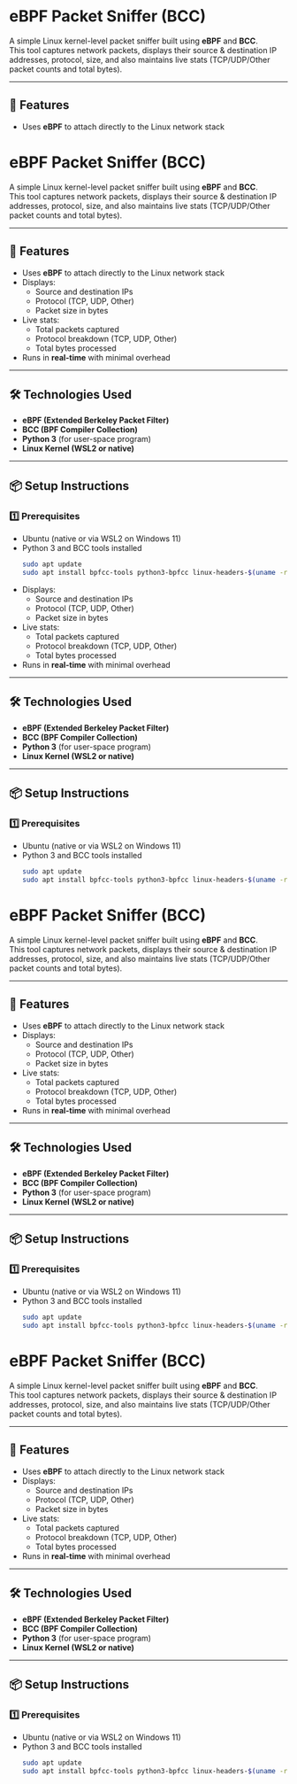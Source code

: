 # eBPF Packet Sniffer (BCC)

A simple Linux kernel-level packet sniffer built using **eBPF** and **BCC**.  
This tool captures network packets, displays their source & destination IP addresses, protocol, size, and also maintains live stats (TCP/UDP/Other packet counts and total bytes).  

---

## 🚀 Features
- Uses **eBPF** to attach directly to the Linux network stack
# eBPF Packet Sniffer (BCC)

A simple Linux kernel-level packet sniffer built using **eBPF** and **BCC**.  
This tool captures network packets, displays their source & destination IP addresses, protocol, size, and also maintains live stats (TCP/UDP/Other packet counts and total bytes).  

---

## 🚀 Features
- Uses **eBPF** to attach directly to the Linux network stack
- Displays:
  - Source and destination IPs
  - Protocol (TCP, UDP, Other)
  - Packet size in bytes
- Live stats:
  - Total packets captured
  - Protocol breakdown (TCP, UDP, Other)
  - Total bytes processed
- Runs in **real-time** with minimal overhead  

---

## 🛠 Technologies Used
- **eBPF (Extended Berkeley Packet Filter)**  
- **BCC (BPF Compiler Collection)**  
- **Python 3** (for user-space program)  
- **Linux Kernel (WSL2 or native)**  

---

## 📦 Setup Instructions

### 1️⃣ Prerequisites
- Ubuntu (native or via WSL2 on Windows 11)
- Python 3 and BCC tools installed  
  ```bash
  sudo apt update
  sudo apt install bpfcc-tools python3-bpfcc linux-headers-$(uname -r) -y
- Displays:
  - Source and destination IPs
  - Protocol (TCP, UDP, Other)
  - Packet size in bytes
- Live stats:
  - Total packets captured
  - Protocol breakdown (TCP, UDP, Other)
  - Total bytes processed
- Runs in **real-time** with minimal overhead  

---

## 🛠 Technologies Used
- **eBPF (Extended Berkeley Packet Filter)**  
- **BCC (BPF Compiler Collection)**  
- **Python 3** (for user-space program)  
- **Linux Kernel (WSL2 or native)**  

---

## 📦 Setup Instructions

### 1️⃣ Prerequisites
- Ubuntu (native or via WSL2 on Windows 11)
- Python 3 and BCC tools installed  
  ```bash
  sudo apt update
  sudo apt install bpfcc-tools python3-bpfcc linux-headers-$(uname -r) -y
# eBPF Packet Sniffer (BCC)

A simple Linux kernel-level packet sniffer built using **eBPF** and **BCC**.  
This tool captures network packets, displays their source & destination IP addresses, protocol, size, and also maintains live stats (TCP/UDP/Other packet counts and total bytes).  

---

## 🚀 Features
- Uses **eBPF** to attach directly to the Linux network stack
- Displays:
  - Source and destination IPs
  - Protocol (TCP, UDP, Other)
  - Packet size in bytes
- Live stats:
  - Total packets captured
  - Protocol breakdown (TCP, UDP, Other)
  - Total bytes processed
- Runs in **real-time** with minimal overhead  

---

## 🛠 Technologies Used
- **eBPF (Extended Berkeley Packet Filter)**  
- **BCC (BPF Compiler Collection)**  
- **Python 3** (for user-space program)  
- **Linux Kernel (WSL2 or native)**  

---

## 📦 Setup Instructions

### 1️⃣ Prerequisites
- Ubuntu (native or via WSL2 on Windows 11)
- Python 3 and BCC tools installed  
  ```bash
  sudo apt update
  sudo apt install bpfcc-tools python3-bpfcc linux-headers-$(uname -r) -y
# eBPF Packet Sniffer (BCC)

A simple Linux kernel-level packet sniffer built using **eBPF** and **BCC**.  
This tool captures network packets, displays their source & destination IP addresses, protocol, size, and also maintains live stats (TCP/UDP/Other packet counts and total bytes).  

---

## 🚀 Features
- Uses **eBPF** to attach directly to the Linux network stack
- Displays:
  - Source and destination IPs
  - Protocol (TCP, UDP, Other)
  - Packet size in bytes
- Live stats:
  - Total packets captured
  - Protocol breakdown (TCP, UDP, Other)
  - Total bytes processed
- Runs in **real-time** with minimal overhead  

---

## 🛠 Technologies Used
- **eBPF (Extended Berkeley Packet Filter)**  
- **BCC (BPF Compiler Collection)**  
- **Python 3** (for user-space program)  
- **Linux Kernel (WSL2 or native)**  

---

## 📦 Setup Instructions

### 1️⃣ Prerequisites
- Ubuntu (native or via WSL2 on Windows 11)
- Python 3 and BCC tools installed  
  ```bash
  sudo apt update
  sudo apt install bpfcc-tools python3-bpfcc linux-headers-$(uname -r) -y



